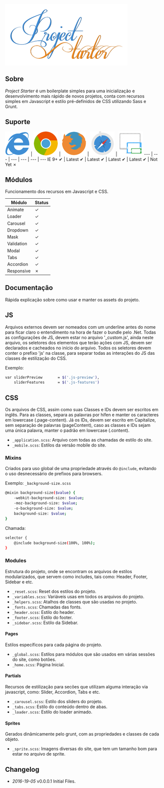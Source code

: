 ![Project Starter](https://raw.githubusercontent.com/wallaceerick/project-starter/master/assets/images/logo.png)

## Sobre
*Project Starter* é um boilerplate simples para uma inicialização e desenvolvimento mais rápido de novos projetos, conta com recursos simples em Javascript e estilo pré-definidos de CSS utilizando Sass e Grunt.

## Suporte

![IE](https://raw.githubusercontent.com/wallaceerick/project-starter/master/assets/images/icons/ie.png) | ![Chrome](https://raw.githubusercontent.com/wallaceerick/project-starter/master/assets/images/icons/chrome.png) | ![Firefox](https://raw.githubusercontent.com/wallaceerick/project-starter/master/assets/images/icons/firefox.png) | ![Safari](https://raw.githubusercontent.com/wallaceerick/project-starter/master/assets/images/icons/safari.png) | ![Responsive](https://raw.githubusercontent.com/wallaceerick/project-starter/master/assets/images/icons/responsive.png)
--- | --- | --- | --- | --- | ---
IE 9+ ✔ | Latest ✔ | Latest ✔ | Latest ✔ | Latest ✔ | Not Yet ✗

## Módulos

Funcionamento dos recursos em Javascript e CSS.

Módulo | Status
------------ | -------------
Animate | ✓
Loader | ✓
Carousel | ✓
Dropdown | ✓
Mask | ✓
Validation | ✓
Modal | ✓
Tabs | ✓
Accordion | ✓
Responsive | ✗

## Documentação

Rápida explicação sobre como usar e manter os assets do projeto.

## JS

Arquivos externos devem ser nomeados com um underline antes do nome para ficar claro o entendimento na hora de fazer o bundle pelo .Net.
Todas as configurações de JS, devem estar no arquivo '_custom.js', ainda neste arquivo, os seletores dos elementos que terão ações com JS, devem ser declarados e cacheados no início do arquivo.
Todos os seletores devem conter o prefixo 'js' na classe, para separar todas as interações do JS das classes de estilização do CSS.

Exemplo:
```bash
var sliderPreview       = $('.js-preview'),
    sliderFeatures      = $('.js-features')
```

## CSS

Os arquivos de CSS, assim como suas Classes e IDs devem ser escritos em inglês.
Para as classes, separa as palavras por hífen e manter os caracteres em lowercase (.page-content). Já os IDs, devem ser escrito em Capitalize, sem separação de palavras (pageContent), caso as classes e IDs sejam uma única palavra, manter o padrão em lowercase (.content).

* `_application.scss`: Arquivo com todas as chamadas de estilo do site.
* `_mobile.scss`: Estilos da versão mobile do site.

### Mixins
Criados para uso global de uma propriedade através do `@include`, evitando o uso desnecessário de prefixos para browsers.

Exemplo: `_background-size.scss`

```bash
@mixin background-size($value) {
    -webkit-background-size: $value;
    -moz-background-size: $value;
    -o-background-size: $value;
    background-size: $value;
}
```

Chamada:
```bash
selector {
    @include background-size(100%, 100%);
}
```

### Modules
Estrutura do projeto, onde se encontram os arquivos de estilos modularizados, que servem como includes, tais como: Header, Footer, Sidebar e etc.

* `_reset.scss`: Reset dos estilos do projeto.
* `_variables.scss`: Variáveis usas em todos os arquivos do projeto.
* `_helpers.scss`: Atalhos de classes que são usadas no projeto.
* `_fonts.scss`: Chamadas das fonts.
* `_header.scss`: Estilo do header.
* `_footer.scss`: Estilo do footer.
* `_sidebar.scss`: Estilo da Sidebar.

#### Pages
Estilos específicos para cada página do projeto.

* `_global.scss`: Estilos para módulos que são usados em várias sessões do site, como botões.
* `_home.scss`: Página Inicial.

#### Partials
Recursos de estilização para secões que utilizam alguma interação via javascript, como: Slider, Accordion, Tabs e etc.

* `_carousel.scss`: Estilo dos sliders do projeto. 
* `_tabs.scss`: Estilo do conteúdo dentro de abas.
* `_loader.scss`: Estilo do loader animado.

#### Sprites
Gerados dinâmicamente pelo grunt, com as propriedades e classes de cada objeto.

* `_sprite.scss`: Imagens diversas do site, que tem um tamanho bom para estar no arquivo de sprite.


## Changelog
 * *2016-19-05*   v0.0.0.1   Initial Files.
